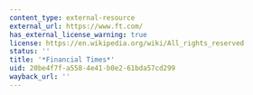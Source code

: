 ```yaml
---
content_type: external-resource
external_url: https://www.ft.com/
has_external_license_warning: true
license: https://en.wikipedia.org/wiki/All_rights_reserved
status: ''
title: '*Financial Times*'
uid: 20be4f7f-a558-4e41-b0e2-61bda57cd299
wayback_url: ''
---
```

